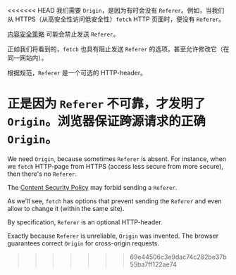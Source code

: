 <<<<<<< HEAD
我们需要 `Origin`，是因为有时会没有 `Referer`。例如，当我们从 HTTPS（从高安全性访问低安全性）`fetch` HTTP 页面时，便没有 `Referer`。

[内容安全策略](http://en.wikipedia.org/wiki/Content_Security_Policy) 可能会禁止发送 `Referer`。

正如我们将看到的，`fetch` 也具有阻止发送 `Referer` 的选项，甚至允许修改它（在同一网站内）。

根据规范，`Referer` 是一个可选的 HTTP-header。

正是因为 `Referer` 不可靠，才发明了 `Origin`。浏览器保证跨源请求的正确 `Origin`。
=======
We need `Origin`, because sometimes `Referer` is absent. For instance, when we `fetch` HTTP-page from HTTPS (access less secure from more secure), then there's no `Referer`.

The [Content Security Policy](http://en.wikipedia.org/wiki/Content_Security_Policy) may forbid sending a `Referer`.

As we'll see, `fetch` has options that prevent sending the `Referer` and even allow to change it (within the same site).

By specification, `Referer` is an optional HTTP-header.

Exactly because `Referer` is unreliable, `Origin` was invented. The browser guarantees correct `Origin` for cross-origin requests.
>>>>>>> 69e44506c3e9dac74c282be37b55ba7ff122ae74
